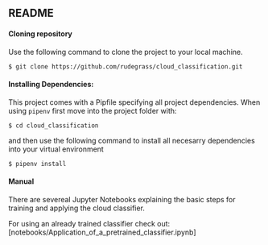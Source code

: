 ## README 

#### Cloning repository
Use the following command to clone the project to your local machine.
```
$ git clone https://github.com/rudegrass/cloud_classification.git
```

#### Installing Dependencies:
This project comes with a Pipfile specifying all project dependencies.
When using `pipenv` first move into the project folder with:
```
$ cd cloud_classification

```
and then use the following command to install all necesarry dependencies into your virtual environment
```
$ pipenv install

```


#### Manual
There are severeal Jupyter Notebooks explaining the basic steps for training and applying the cloud classifier.

For using an already trained classifier check out:
    [notebooks/Application_of_a_pretrained_classifier.ipynb]